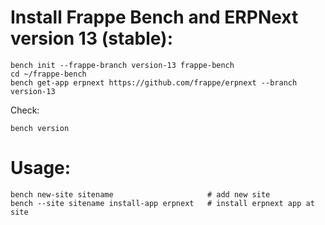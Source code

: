# Install Frappe Bench and ERPNext version 13 (stable):

    bench init --frappe-branch version-13 frappe-bench
    cd ~/frappe-bench
    bench get-app erpnext https://github.com/frappe/erpnext --branch version-13

Check:

    bench version

# Usage:

    bench new-site sitename                     # add new site
    bench --site sitename install-app erpnext   # install erpnext app at site 
    
    
